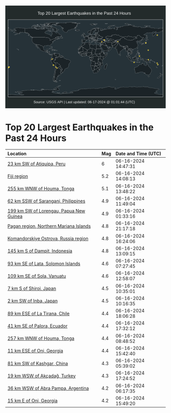 ![Map](./map.png)

# Top 20 Largest Earthquakes in the Past 24 Hours

| Location | Mag | Date and Time (UTC) |
|:---|:---|:---|
| [23 km SW of Atiquipa, Peru](https://earthquake.usgs.gov/earthquakes/eventpage/us7000mstj) | 6 | 06-16-2024 14:47:31 |
| [Fiji region](https://earthquake.usgs.gov/earthquakes/eventpage/us7000mstf) | 5.2 | 06-16-2024 14:08:13 |
| [255 km WNW of Houma, Tonga](https://earthquake.usgs.gov/earthquakes/eventpage/us7000mstd) | 5.1 | 06-16-2024 13:48:22 |
| [62 km SSW of Sarangani, Philippines](https://earthquake.usgs.gov/earthquakes/eventpage/us7000mssz) | 4.9 | 06-16-2024 11:49:04 |
| [199 km SW of Lorengau, Papua New Guinea](https://earthquake.usgs.gov/earthquakes/eventpage/us7000msqy) | 4.9 | 06-16-2024 01:33:16 |
| [Pagan region, Northern Mariana Islands](https://earthquake.usgs.gov/earthquakes/eventpage/us7000msvf) | 4.8 | 06-16-2024 21:17:18 |
| [Komandorskiye Ostrova, Russia region](https://earthquake.usgs.gov/earthquakes/eventpage/us7000msty) | 4.8 | 06-16-2024 16:24:06 |
| [145 km S of Dampit, Indonesia](https://earthquake.usgs.gov/earthquakes/eventpage/us7000mst7) | 4.8 | 06-16-2024 13:09:15 |
| [93 km SE of Lata, Solomon Islands](https://earthquake.usgs.gov/earthquakes/eventpage/us7000mss8) | 4.6 | 06-16-2024 07:27:45 |
| [109 km SE of Sola, Vanuatu](https://earthquake.usgs.gov/earthquakes/eventpage/us7000mst5) | 4.6 | 06-16-2024 12:58:07 |
| [7 km S of Shiroi, Japan](https://earthquake.usgs.gov/earthquakes/eventpage/us7000msss) | 4.5 | 06-16-2024 10:35:01 |
| [2 km SW of Inba, Japan](https://earthquake.usgs.gov/earthquakes/eventpage/us7000mssq) | 4.5 | 06-16-2024 10:16:35 |
| [89 km ESE of La Tirana, Chile](https://earthquake.usgs.gov/earthquakes/eventpage/us7000msuk) | 4.4 | 06-16-2024 18:06:28 |
| [41 km SE of Palora, Ecuador](https://earthquake.usgs.gov/earthquakes/eventpage/us7000msuc) | 4.4 | 06-16-2024 17:32:12 |
| [257 km WNW of Houma, Tonga](https://earthquake.usgs.gov/earthquakes/eventpage/us7000mssg) | 4.4 | 06-16-2024 08:48:52 |
| [11 km ESE of Oni, Georgia](https://earthquake.usgs.gov/earthquakes/eventpage/us7000mstr) | 4.4 | 06-16-2024 15:42:40 |
| [81 km SW of Kashgar, China](https://earthquake.usgs.gov/earthquakes/eventpage/us7000msrq) | 4.3 | 06-16-2024 05:39:02 |
| [19 km WSW of Akçadağ, Turkey](https://earthquake.usgs.gov/earthquakes/eventpage/us7000msu9) | 4.3 | 06-16-2024 17:24:52 |
| [36 km WSW of Abra Pampa, Argentina](https://earthquake.usgs.gov/earthquakes/eventpage/us7000msrw) | 4.2 | 06-16-2024 06:17:35 |
| [15 km E of Oni, Georgia](https://earthquake.usgs.gov/earthquakes/eventpage/us7000msts) | 4.2 | 06-16-2024 15:49:20 |
